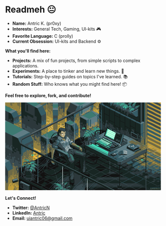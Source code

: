# Readmeh 😐

* **Name:** Antric K. (pr0xy) 
* **Interests:** General Tech, Gaming, UI-kits 🎮
* **Favorite Language:** C (prolly) 
* **Current Obsession:** UI-kits and Backend ⚙️

**What you'll find here:**

* **Projects:** A mix of fun projects, from simple scripts to complex applications. 
* **Experiments:** A place to tinker and learn new things. 🧪
* **Tutorials:** Step-by-step guides on topics I've learned. 📚
* **Random Stuff:** Who knows what you might find here! 📦

**Feel free to explore, fork, and contribute!** 

<img src="assets/pixel-art-kirokaze-19.gif" alt="meh.">


**Let's Connect!** 
* **Twitter:** [@AntricN](https://twitter.com/AntricN)
* **LinkedIn:** [Antric](https://www.linkedin.com/in/antric-k/)
* **Email:** [uiantric06@gmail.com](mailto:uiantric06@gmail.com)
